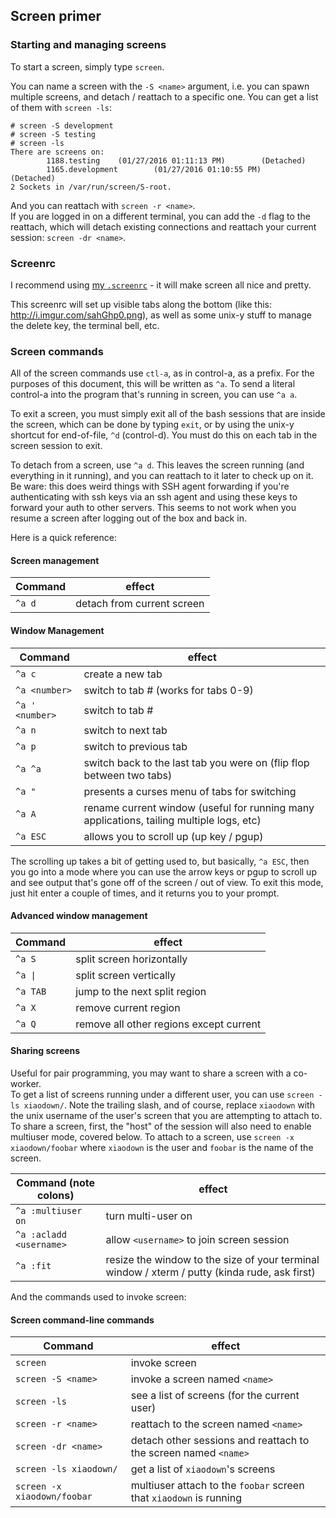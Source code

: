 ## Screen primer

### Starting and managing screens

To start a screen, simply type `screen`.

You can name a screen with the `-S <name>` argument, i.e. you can spawn multiple screens, and detach / reattach to a specific one.  You can get a list of them with `screen -ls`:
```
# screen -S development
# screen -S testing
# screen -ls
There are screens on:
        1188.testing    (01/27/2016 01:11:13 PM)        (Detached)
        1165.development        (01/27/2016 01:10:55 PM)        (Detached)
2 Sockets in /var/run/screen/S-root.
``` 
And you can reattach with `screen -r <name>`.  
If you are logged in on a different terminal, you can add the `-d` flag to the reattach, which will detach existing connections and reattach your current session: `screen -dr <name>`.

### Screenrc

I recommend using [my `.screenrc`](https://github.com/xiaodown/dotfiles/blob/master/.screenrc) - it will make screen all nice and pretty.

This screenrc will set up visible tabs along the bottom (like this: http://i.imgur.com/sahGhp0.png), as well as some unix-y stuff to manage the delete key, the terminal bell, etc.

### Screen commands

All of the screen commands use `ctl-a`, as in control-a, as a prefix.  For the purposes of this document, this will be written as `^a`.  To send a literal control-a into the program that's running in screen, you can use `^a a`.

To exit a screen, you must simply exit all of the bash sessions that are inside the screen, which can be done by typing `exit`, or by using the unix-y shortcut for end-of-file, `^d` (control-d).  You must do this on each tab in the screen session to exit.

To detach from a screen, use `^a d`.  This leaves the screen running (and everything in it running), and you can reattach to it later to check up on it.  Be ware: this does weird things with SSH agent forwarding if you're authenticating with ssh keys via an ssh agent and using these keys to forward your auth to other servers.  This seems to not work when you resume a screen after logging out of the box and back in.

Here is a quick reference:

#### Screen management
Command | effect
----|----
`^a d` | detach from current screen

#### Window Management

Command | effect
--- | ---
`^a c` | create a new tab
`^a <number>` | switch to tab # (works for tabs 0-9)
`^a ' <number>` | switch to tab #
`^a n` | switch to next tab 
`^a p` | switch to previous tab
`^a ^a` | switch back to the last tab you were on (flip flop between two tabs)
`^a "` | presents a curses menu of tabs for switching
`^a A` | rename current window (useful for running many applications, tailing multiple logs, etc)
`^a ESC` | allows you to scroll up (up key / pgup) 

The scrolling up takes a bit of getting used to, but basically, `^a ESC`, then you go into a mode where you can use the arrow keys or pgup to scroll up and see output that's gone off of the screen / out of view.  To exit this mode, just hit enter a couple of times, and it returns you to your prompt.

#### Advanced window management

Command | effect
--- | ---
`^a S` | split screen horizontally
`^a \|` | split screen vertically
`^a TAB` | jump to the next split region
`^a X` | remove current region
`^a Q` | remove all other regions except current

#### Sharing screens

Useful for pair programming, you may want to share a screen with a co-worker.  
To get a list of screens running under a different user, you can use `screen -ls xiaodown/`.  Note the trailing slash, and of course, replace `xiaodown` with the unix username of the user's screen that you are attempting to attach to.  To share a screen, first, the "host" of the session will also need to enable multiuser mode, covered below.  To attach to a screen, use `screen -x xiaodown/foobar` where `xiaodown` is the user and `foobar` is the name of the screen.  

Command (note colons) | effect
---|---
`^a :multiuser on` | turn multi-user on
`^a :acladd <username>` | allow `<username>` to join screen session
`^a :fit` | resize the window to the size of your terminal window / xterm / putty (kinda rude, ask first)

And the commands used to invoke screen:

#### Screen command-line commands
Command | effect
--- | ---
`screen` | invoke screen
`screen -S <name>`| invoke a screen named `<name>`
`screen -ls` | see a list of screens (for the current user)
`screen -r <name>` | reattach to the screen named `<name>`
`screen -dr <name>` | detach other sessions and reattach to the screen named `<name>`
`screen -ls xiaodown/` | get a list of `xiaodown`'s screens
`screen -x xiaodown/foobar` | multiuser attach to the `foobar` screen that `xiaodown` is running





